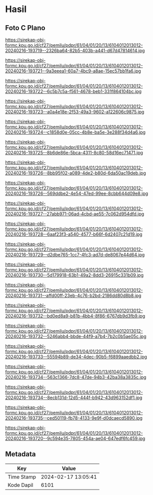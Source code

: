 # Hasil

## Foto C Plano

https://sirekap-obj-formc.kpu.go.id/cf27/pemilu/pdpr/61/04/01/20/13/6104012013012-20240216-193719--2326ba64-82b5-403b-a441-d67d47814614.jpg

https://sirekap-obj-formc.kpu.go.id/cf27/pemilu/pdpr/61/04/01/20/13/6104012013012-20240216-193721--9a3eeea1-60a7-4bc9-a8ae-15ec57bb1fa6.jpg

https://sirekap-obj-formc.kpu.go.id/cf27/pemilu/pdpr/61/04/01/20/13/6104012013012-20240216-193722--6c5b7c5a-f561-4678-beb1-331f864104bc.jpg

https://sirekap-obj-formc.kpu.go.id/cf27/pemilu/pdpr/61/04/01/20/13/6104012013012-20240216-193723--a0a4e18e-2f53-49a3-9602-a122606c9875.jpg

https://sirekap-obj-formc.kpu.go.id/cf27/pemilu/pdpr/61/04/01/20/13/6104012013012-20240216-193724--c1858d0e-05cc-4b8e-ba5e-3e288f34d4a6.jpg

https://sirekap-obj-formc.kpu.go.id/cf27/pemilu/pdpr/61/04/01/20/13/6104012013012-20240216-193725--8b6de86e-5bca-4311-8c80-58d16ec71471.jpg

https://sirekap-obj-formc.kpu.go.id/cf27/pemilu/pdpr/61/04/01/20/13/6104012013012-20240216-193726--8bb95f02-a089-4de2-b80d-6da50ac19deb.jpg

https://sirekap-obj-formc.kpu.go.id/cf27/pemilu/pdpr/61/04/01/20/13/6104012013012-20240216-193726--569ddbe2-4e54-47ed-99ee-8cbb644d09e8.jpg

https://sirekap-obj-formc.kpu.go.id/cf27/pemilu/pdpr/61/04/01/20/13/6104012013012-20240216-193727--27abb971-06ad-4cbd-ae55-7c062d954dfd.jpg

https://sirekap-obj-formc.kpu.go.id/cf27/pemilu/pdpr/61/04/01/20/13/6104012013012-20240216-193728--6aaf23f3-a540-4577-b66f-6d2407c21d19.jpg

https://sirekap-obj-formc.kpu.go.id/cf27/pemilu/pdpr/61/04/01/20/13/6104012013012-20240216-193729--d2dbe765-1cc7-4fc3-ad7d-de8067e44d64.jpg

https://sirekap-obj-formc.kpu.go.id/cf27/pemilu/pdpr/61/04/01/20/13/6104012013012-20240216-193730--5d179918-63b1-49a2-8dd3-26915c331b09.jpg

https://sirekap-obj-formc.kpu.go.id/cf27/pemilu/pdpr/61/04/01/20/13/6104012013012-20240216-193731--affd00ff-23eb-4c76-b2bd-2186dd80d8b8.jpg

https://sirekap-obj-formc.kpu.go.id/cf27/pemilu/pdpr/61/04/01/20/13/6104012013012-20240216-193732--bd0ed8a9-b81b-4bb4-8f86-6767db9d3fb9.jpg

https://sirekap-obj-formc.kpu.go.id/cf27/pemilu/pdpr/61/04/01/20/13/6104012013012-20240216-193732--5246abb4-bbde-44f9-a7b4-7b2c0b5ae05c.jpg

https://sirekap-obj-formc.kpu.go.id/cf27/pemilu/pdpr/61/04/01/20/13/6104012013012-20240216-193733--55594b89-de34-4dec-90b5-f6899aaedbb2.jpg

https://sirekap-obj-formc.kpu.go.id/cf27/pemilu/pdpr/61/04/01/20/13/6104012013012-20240216-193734--563c1366-7dc8-47de-94b3-42ba38a3835c.jpg

https://sirekap-obj-formc.kpu.go.id/cf27/pemilu/pdpr/61/04/01/20/13/6104012013012-20240216-193734--8ecb131d-12d5-444f-b942-43d963152df1.jpg

https://sirekap-obj-formc.kpu.go.id/cf27/pemilu/pdpr/61/04/01/20/13/6104012013012-20240216-193735--ced50119-fb78-4133-9e9f-d0dcaecd5890.jpg

https://sirekap-obj-formc.kpu.go.id/cf27/pemilu/pdpr/61/04/01/20/13/6104012013012-20240216-193720--9c594e35-7805-454a-ae04-647edf6fc459.jpg


## Metadata

| Key        | Value               |
| ---------- | ------------------- |
| Time Stamp | 2024-02-17 13:05:41 |
| Kode Dapil | 6101                |




